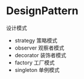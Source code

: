 # DesignPattern
设计模式

- strategy 策略模式
- observer 观察者模式
- decorator 装饰者模式
- factory 工厂模式
- singleton 单例模式